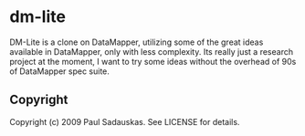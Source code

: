 # dm-lite

DM-Lite is a clone on DataMapper, utilizing some of the great ideas available
in DataMapper, only with less complexity. Its really just a research project at
the moment, I want to try some ideas without the overhead of 90s of DataMapper
spec suite.

## Copyright

Copyright (c) 2009 Paul Sadauskas. See LICENSE for details.
